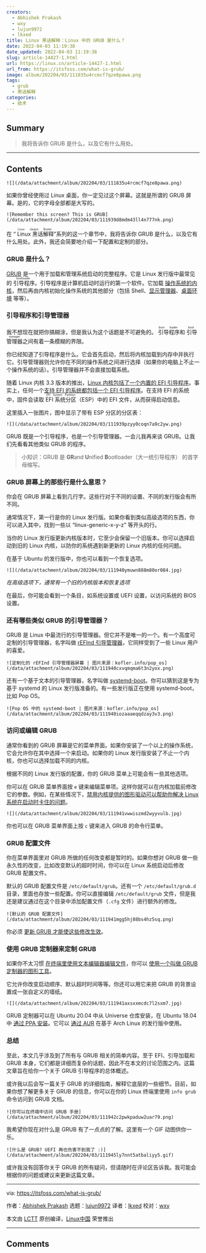 ```yaml
---
creators:
  - Abhishek Prakash
  - wxy
  - lujun9972
  - lkxed
title: Linux 黑话解释：Linux 中的 GRUB 是什么？
date: 2022-04-03 11:19:38
date_updated: 2022-04-03 11:19:38
slug: article-14427-1.html
url: https://linux.cn/article-14427-1.html
url_from: https://itsfoss.com/what-is-grub/
image: album/202204/03/111835u4rcmcf7qze8pawa.png
tags:
  - grub
  - 黑话解释
categories:
  - 技术
---
```


## Summary

> 我将告诉你 GRUB 是什么，以及它有什么用处。

***

<!-- more -->

## Contents

`![](/data/attachment/album/202204/03/111835u4rcmcf7qze8pawa.png)`

如果你曾经使用过 Linux 桌面，你一定见过这个屏幕。这就是所谓的 GRUB 屏幕。是的，它的字母全部都是大写的。

`![Remember this screen? This is GRUB](/data/attachment/album/202204/03/111939d8mdm43ll4n777nk.png)`

在 “<ruby> Linux 黑话解释 <rt>  Linux Jargon Buster </rt></ruby>”系列的这一个章节中，我将告诉你 GRUB 是什么，以及它有什么用处。此外，我还会简要地介绍一下配置和定制的部分。

### GRUB 是什么？

[GRUB](https://www.gnu.org/software/grub/) 是一个用于加载和管理系统启动的完整程序。它是 Linux 发行版中最常见的<ruby> 引导程序 <rt>  bootloader </rt></ruby>。引导程序是计算机启动时运行的第一个软件。它加载 [操作系统的内核](https://itsfoss.com/what-is-linux/)，然后再由内核初始化操作系统的其他部分（包括 Shell、[显示管理器](https://linux.cn/article-12773-1.html)、[桌面环境](https://linux.cn/article-12579-1.html) 等等）。

### 引导程序和引导管理器

我不想现在就把你搞糊涂，但是我认为这个话题是不可避免的。<ruby> 引导程序 <rt>  boot loader </rt></ruby>和<ruby> 引导管理器 <rt>  boot manager </rt></ruby>之间有着一条模糊的界限。

你已经知道了引导程序是什么。它会首先启动，然后将内核加载到内存中并执行它。引导管理器则允许你在不同的操作系统之间进行选择（如果你的电脑上不止一个操作系统的话）。引导管理器并不会直接加载系统。

随着 Linux 内核 3.3 版本的推出，[Linux 内核包括了一个内置的 EFI 引导程序](https://www.rodsbooks.com/efi-bootloaders/efistub.html)。事实上，任何一个[支持 EFI 的系统都包括一个 EFI 引导程序](https://jdebp.eu/FGA/efi-boot-process.html)。在支持 EFI 的系统中，固件会读取 <ruby> EFI 系统分区 <rt>  EFI System Partition </rt></ruby>（ESP）中的 EFI 文件，从而获得启动信息。

这里插入一张图片，图中显示了带有 ESP 分区的分区表：

`![](/data/attachment/album/202204/03/111939pzyy0coqn7a9c2yw.png)`

GRUB 既是一个引导程序，也是一个引导管理器。一会儿我再来谈 GRUB。让我们先看看其他类似 GRUB 的程序。

> 
> 小知识：GRUB 是 **GR**and **U**nified **B**ootloader（大一统引导程序） 的首字母缩写。
> 
> 
> 

### GRUB 屏幕上的那些行是什么意思？

你会在 GRUB 屏幕上看到几行字。这些行对于不同的设置、不同的发行版会有所不同。

通常情况下，第一行是你的 Linux 发行版。如果你看到类似高级选项的东西，你可以进入其中，找到一些以 “linux-generic-x-y-z” 等开头的行。

当你的 Linux 发行版更新内核版本时，它至少会保留一个旧版本。你可以选择启动到旧的 Linux 内核，以防你的系统遇到新更新的 Linux 内核的任何问题。

在基于 Ubuntu 的发行版中，你也可以看到一个恢复选项。

`![](/data/attachment/album/202204/03/111940ymuwn888m80or084.jpg)`

*在高级选项下，通常有一个旧的内核版本和恢复选项*

在最后，你可能会看到一个条目，如系统设置或 UEFI 设置，以访问系统的 BIOS 设置。

### 还有哪些类似 GRUB 的引导管理器？

GRUB 是 Linux 中最流行的引导管理器。但它并不是唯一的一个。有一个高度可定制的引导管理器，名字叫做 [rEFInd 引导管理器](https://www.rodsbooks.com/refind/)，它同样受到了一些 Linux 用户的喜爱。

`![定制化的 rEFInd 引导管理器屏幕 | 图片来源：kofler.info/pop_os](/data/attachment/album/202204/03/111940cxvqmqma6t3n2yox.png)`

还有一个基于文本的引导管理器，名字叫做 [systemd-boot](https://wiki.gentoo.org/wiki/Systemd-boot)。你可以猜到这是专为基于 systemd 的 Linux 发行版准备的。有一些发行版正在使用 systemd-boot，比如 Pop OS。

`![Pop OS 中的 systemd-boot | 图片来源：kofler.info/pop_os](/data/attachment/album/202204/03/111940iozaaaeqqdzay3v3.png)`

### 访问或编辑 GRUB

通常你看到的 GRUB 屏幕是它的菜单界面。如果你安装了一个以上的操作系统，它会允许你在其中选择一个来启动。如果你的 Linux 发行版安装了不止一个内核，你也可以选择加载不同的内核。

根据不同的 Linux 发行版的配置，你的 GRUB 菜单上可能会有一些其他选项。

你可以在 GRUB 菜单界面按 `e` 键来编辑菜单项。这样你就可以在内核加载前修改它的参数。例如，在某些情况下，[禁用内核提供的图形驱动可以帮助你解决 Linux 系统在启动时卡住的问题](https://itsfoss.com/fix-ubuntu-freezing/)。

`![](/data/attachment/album/202204/03/111941vwwiszmd2wyyvulb.jpg)`

你也可以在 GRUB 菜单界面上按 `c` 键来进入 GRUB 的命令行菜单。

### GRUB 配置文件

你在菜单界面里对 GRUB 所做的任何改变都是暂时的。如果你想对 GRUB 做一些永久性的改变，比如改变默认的超时时间，你可以在 Linux 系统启动后修改 GRUB 配置文件。

默认的 GRUB 配置文件是 `/etc/default/grub`。还有一个 `/etc/default/grub.d` 目录，里面也存放一些配置。你可以直接编辑 `/etc/default/grub` 文件，但是我还是建议通过在这个目录中添加配置文件（`.cfg` 文件）进行额外的修改。

`![默认的 GRUB 配置文件](/data/attachment/album/202204/03/111941mgg5hj88bs4hz5sq.png)`

你必须 [更新 GRUB 才能使这些修改生效](https://itsfoss.com/update-grub/)。

### 使用 GRUB 定制器来定制 GRUB

如果你不太习惯 [在终端里使用文本编辑器编辑文件](https://itsfoss.com/command-line-text-editors-linux/)，你可以 [使用一个叫做 GRUB 定制器的图形工具](https://itsfoss.com/grub-customizer-ubuntu/)。

它允许你改变启动顺序、默认超时时间等等。你还可以用它来把 GRUB 的背景设置成一张自定义的墙纸。

`![](/data/attachment/album/202204/03/111941axsxxmcdc7l2sxm7.jpg)`

GRUB 定制器可以在 Ubuntu 20.04 中从 Universe 仓库安装，在 Ubuntu 18.04 中 [通过 PPA 安装](https://itsfoss.com/ppa-guide/)。它可以 [通过 AUR](https://itsfoss.com/aur-arch-linux/) 在基于 Arch Linux 的发行版中使用。

### 总结

至此，本文几乎涉及到了所有与 GRUB 相关的简单内容。至于 EFI、引导加载和 GRUB 本身，它们都是详细而复杂的话题，因此不在本文的讨论范围之内。这篇文章旨在给你一个关于 GRUB 引导程序的总体概述。

或许我以后会写一篇关于 GRUB 的详细指南，解释它底层的一些细节。目前，如果你想了解更多关于 GRUB 的信息，你可以在你的 Linux 终端里使用 `info grub` 命令访问到 GRUB 文档。

`![你可以在终端中访问 GRUB 手册](/data/attachment/album/202204/03/111942c2pwkpaduw2uar79.png)`

我希望你现在对什么是 GRUB 有了一点点的了解。这里有一个 GIF 动图供你一乐。

`![什么是 GRUB? UEFI 再也伤害不到我了 :)](/data/attachment/album/202204/03/111945ly7nnt5atbaliyy5.gif)`

或许我没有回答你关于 GRUB 的所有疑问，但请随时在评论区告诉我。我可能会根据你的问题或建议来更新这篇文章。

---

via: <https://itsfoss.com/what-is-grub/>

作者：[Abhishek Prakash](https://itsfoss.com/author/abhishek/) 选题：[lujun9972](https://github.com/lujun9972) 译者：[lkxed](https://github.com/lkxed) 校对：[wxy](https://github.com/wxy)

本文由 [LCTT](https://github.com/LCTT/TranslateProject) 原创编译，[Linux中国](https://linux.cn/) 荣誉推出

***

## Comments
